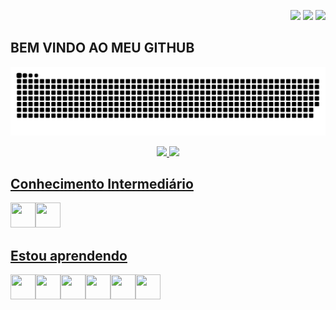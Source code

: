 <div>
<p align="right">
   <a style="text-align: right; padding: 0px;" href="https://www.youtube.com/channel/vynijales" target="_blank"><img src="https://img.shields.io/badge/YouTube-FF0000?style=for-the-badge&logo=youtube&logoColor=white" target="_blank"></a>
  <a href="https://instagram.com/vynijales" target="_blank"><img src="https://img.shields.io/badge/-Instagram-%23E4405F?style=for-the-badge&logo=instagram&logoColor=white" target="_blank"></a>
  <a href="https://www.linkedin.com/in/vynijales" target="_blank"><img src="https://img.shields.io/badge/-LinkedIn-%230077B5?style=for-the-badge&logo=linkedin&logoColor=white" target="_blank"></a> 
</p>
</div>

## BEM VINDO AO MEU GITHUB
<div align="center">
 
![Snake animation](https://github.com/vynijales/vynijales/blob/output/github-contribution-grid-snake.svg)

</div>
<!-- <p>Meu nome é Matheus Vynicius, sou Técnico em Informática pelo Instituto Federal do Rio Grande do Norte (IFRN), atualmente discente do Curso de Bacharelado em Ciência da Computação da Universidade Federal Rural do Semi-Árido (UFERSA).</p> -->

<div align="center">
<a href="https://github.com/vynijales">
<img height="180em" src="https://github-readme-stats.vercel.app/api/top-langs/?username=vynijales&layout=compact&langs_count=7&theme=dracula"/>
<img height="180em" src="https://github-readme-stats.vercel.app/api?username=vynijales&show_icons=true&theme=dracula&include_all_commits=true&count_private=true"/>
</div>

## Conhecimento Intermediário   
<img src="https://cdn.jsdelivr.net/gh/devicons/devicon/icons/python/python-original.svg" width= 40 height=40 /><img src="https://cdn.jsdelivr.net/gh/devicons/devicon/icons/javascript/javascript-original.svg" width= 40 height=40 />
   
## Estou aprendendo
<img src="https://cdn.jsdelivr.net/gh/devicons/devicon/icons/html5/html5-original.svg" width=40 height=40 /><img src="https://cdn.jsdelivr.net/gh/devicons/devicon/icons/css3/css3-original.svg" width=40 height=40 /><img src="https://cdn.jsdelivr.net/gh/devicons/devicon/icons/cplusplus/cplusplus-original.svg" width=40 height=40 /><img src="https://cdn.jsdelivr.net/gh/devicons/devicon/icons/nodejs/nodejs-original.svg" width=40 height=40 /><img src="https://cdn.jsdelivr.net/gh/devicons/devicon/icons/git/git-original.svg" width=40 height=40 /><img src="https://cdn.jsdelivr.net/gh/devicons/devicon/icons/github/github-original.svg" width=40 height=40 />      
